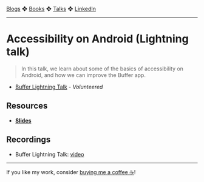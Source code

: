 [Blogs](../blogs.md) ❖ [Books](../books.md) ❖ [Talks](../talks.md) ❖ [LinkedIn](https://www.linkedin.com/in/victoriagonda/) 

---

# Accessibility on Android (Lightning talk)

> In this talk, we learn about some of the basics of accessibility on Android, and how we can improve the Buffer app.

- [Buffer Lightning Talk](https://www.youtube.com/channel/UC23jewsQdjGMeFzt15sUT2w) - _Volunteered_

## Resources

- **[Slides](https://speakerdeck.com/vgonda/accessibility-on-android)**

## Recordings

- Buffer Lightning Talk: [video](https://www.youtube.com/watch?v=PI_keqv9VwA)

---

If you like my work, consider [buying me a coffee ☕](https://www.buymeacoffee.com/96JjLEW)!
